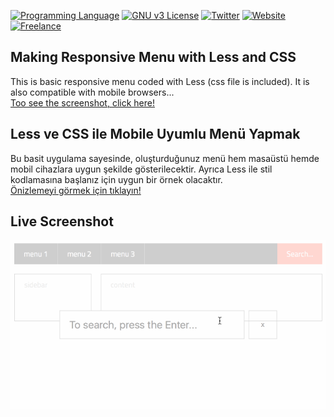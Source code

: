 [![Programming Language](https://img.shields.io/badge/languages-HTML/CSS/JS-green.svg?style=flat)](#)
[![GNU v3 License](https://img.shields.io/badge/license-GNU-yellow.svg?style=flat)](http://choosealicense.com/licenses/gpl-3.0/)
[![Twitter](https://img.shields.io/badge/twitter-@BatuhanKok-blue.svg?style=flat)](http://twitter.com/BatuhanKok)
[![Website](https://img.shields.io/badge/website-batuhan.me-lightgrey.svg?style=flat)](http://batuhan.me)
[![Freelance](https://img.shields.io/badge/hire_me-yes!-brightgreen.svg?style=flat)](http://batuhan.me/contact)


## Making Responsive Menu with Less and CSS
This is basic responsive menu coded with Less (css file is included). It is also compatible with mobile browsers...
<br />
<a href="https://github.com/batuhankok/responsive-menu#live-screenshot">Too see the screenshot, click here!</a>

## Less ve CSS ile Mobile Uyumlu Menü Yapmak
Bu basit uygulama sayesinde, oluşturduğunuz menü hem masaüstü hemde mobil cihazlara uygun şekilde gösterilecektir. Ayrıca Less ile stil kodlamasına başlanız için uygun bir örnek olacaktır.
<br />
<a href="https://github.com/batuhankok/responsive-menu#live-screenshot">Önizlemeyi görmek için tıklayın!</a>

## Live Screenshot
![SS](https://github.com/batuhankok/responsive-menu/blob/master/screen.gif?raw=true)
